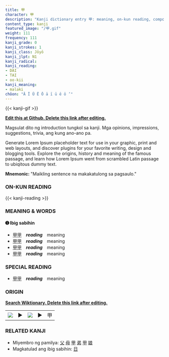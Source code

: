 ```yaml
---
title: 甲
character: 甲
description: "Kanji dictionary entry 甲: meaning, on-kun reading, compounds, origin, related kanji"
content_type: kanji
featured_image: "/甲.gif"
weight: 111
frequency: 111
kanji_grade: 0
kanji_strokes: 1
kanji_class: Jōyō
kanji_jlpt: N1
kanji_radical: 
kanji_reading: 
- DAI
- TAI
- oo-kii
kanji_meaning:
- malaki
chōon: "Ā Ī Ū Ē Ō ā ī ū ē ō ’"
---
```

[//]: # (Don't edit the line below. Kanji animated GIF code is automatically generated.)
{{< kanji-gif >}}

[//]: # (Edit below this line.)

**[Edit this at Github. Delete this link after editing.](https://github.com/tim0g/tim/tree/main/content/kanji/甲/index.md)**

Magsulat dito ng introduction tungkol sa kanji. Mga opinions, impressions, suggestions, trivia, ang kung ano-ano pa.

Generate Lorem Ipsum placeholder text for use in your graphic, print and web layouts, and discover plugins for your favorite writing, design and blogging tools. Explore the origins, history and meaning of the famous passage, and learn how Lorem Ipsum went from scrambled Latin passage to ubiqitous dummy text.
 
**Mnemonic:** "Maikling sentence na makakatulong sa pagsaulo."

### ON-KUN READING

[//]: # (Don't edit the line below. ON-KUN READING code is automatically generated.)
{{< kanji-reading >}}

### MEANING & WORDS

#### ➊ **Ibig sabihin**
  - [甲](../甲)[甲](../甲)　***reading***　meaning
  - [甲](../甲)[甲](../甲)　***reading***　meaning
  - [甲](../甲)[甲](../甲)　***reading***　meaning
  - [甲](../甲)[甲](../甲)　***reading***　meaning

### SPECIAL READING
  - [甲](../甲)[甲](../甲)　***reading***　meaning

### ORIGIN

**[Search Wiktionary. Delete this link after editing.](https://wiktionary.org/wiki/甲)**
<table class="kanji-table"><tr><td>
<img src="60px-甲-bronze.svg.png">
</td><td>▶</td><td>
<img src="60px-甲-oracle.svg.png">
</td><td>▶</td>
<td class="kanji-origin">甲</td>
</tr></table>

### RELATED KANJI
- Miyembro ng pamilya: [父](../父) [母](../母) [甲](../甲) [弟](../弟) [甲](../甲) [娘](../娘)
- Magkatulad ang ibig sabihin: [日](../日)
